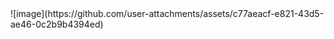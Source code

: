 <div>
  ![image](https://github.com/user-attachments/assets/c77aeacf-e821-43d5-ae46-0c2b9b4394ed)
</div>


